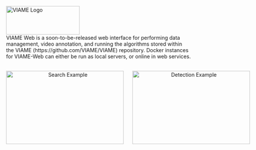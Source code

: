 
<img src="http://www.viametoolkit.org/wp-content/uploads/2016/08/viami_logo.png" alt="VIAME Logo" width="200" height="78">
<br>
VIAME Web is a soon-to-be-released web interface for performing data management, video annotation, and running
the algorithms stored within the VIAME (https://github.com/VIAME/VIAME) repository. Docker instances for
VIAME-Web can either be run as local servers, or online in web services.
<br>
<p align="center">
<br>
<nobr>
<img src="http://www.viametoolkit.org/wp-content/uploads/2019/11/cap.png" alt="Search Example" width="320" height="200">
&nbsp;&nbsp;&nbsp;&nbsp;
<img src="http://www.viametoolkit.org/wp-content/uploads/2019/11/viame-web-prelim.png" alt="Detection Example" width="320" height="200">
</nobr>
</p>
